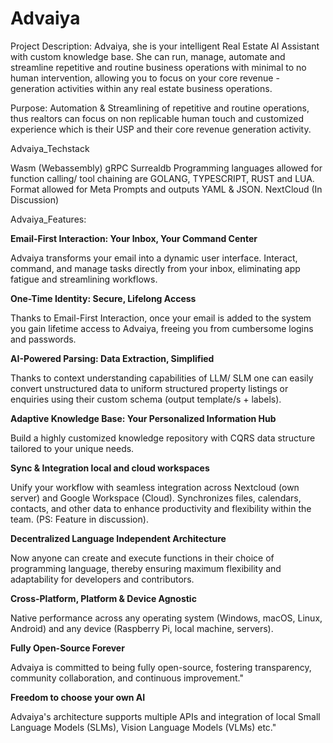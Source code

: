 # Advaiya

Project Description: Advaiya, she is your intelligent Real Estate AI Assistant with custom knowledge base. She can run, manage, automate and streamline repetitive and routine business operations with minimal to no human intervention, allowing you to focus on your core revenue - generation activities within any real estate business operations.

Purpose: Automation & Streamlining of repetitive and routine operations, thus realtors can focus on non replicable human touch and customized experience which is their USP and their core revenue generation activity.


Advaiya_Techstack

Wasm (Webassembly)
gRPC
Surrealdb
Programming languages allowed for function calling/ tool chaining are GOLANG, TYPESCRIPT, RUST and LUA.
Format allowed for Meta Prompts and outputs YAML & JSON.
NextCloud (In Discussion)


Advaiya_Features:

**Email-First Interaction: Your Inbox, Your Command Center**

Advaiya transforms your email into a dynamic user interface. Interact, command, and manage tasks directly from your inbox, eliminating app fatigue and streamlining workflows.

**One-Time Identity: Secure, Lifelong Access**

Thanks to Email-First Interaction, once your email is added to the system you gain lifetime access to Advaiya, freeing you from cumbersome logins and passwords.

**AI-Powered Parsing: Data Extraction, Simplified**

Thanks to context understanding capabilities of LLM/ SLM one can easily convert unstructured data to uniform structured property listings or enquiries using their custom schema (output template/s + labels).

**Adaptive Knowledge Base: Your Personalized Information Hub**

Build a highly customized knowledge repository with CQRS data structure tailored to your unique needs.

**Sync & Integration local and cloud workspaces**

Unify your workflow with seamless integration across Nextcloud (own server) and Google Workspace (Cloud). Synchronizes files, calendars, contacts, and other data to enhance productivity and flexibility within the team. (PS: Feature in discussion).

**Decentralized Language Independent Architecture**

Now anyone can create and execute functions in their choice of programming language, thereby ensuring maximum flexibility and adaptability for developers and contributors.

**Cross-Platform, Platform & Device Agnostic**

Native performance across any operating system (Windows, macOS, Linux, Android) and any device (Raspberry Pi, local machine, servers).
 
**Fully Open-Source Forever**

Advaiya is committed to being fully open-source, fostering transparency, community collaboration, and continuous improvement."
      
**Freedom to choose your own AI**

Advaiya's architecture supports multiple APIs and integration of local Small Language Models (SLMs), Vision Language Models (VLMs) etc."


